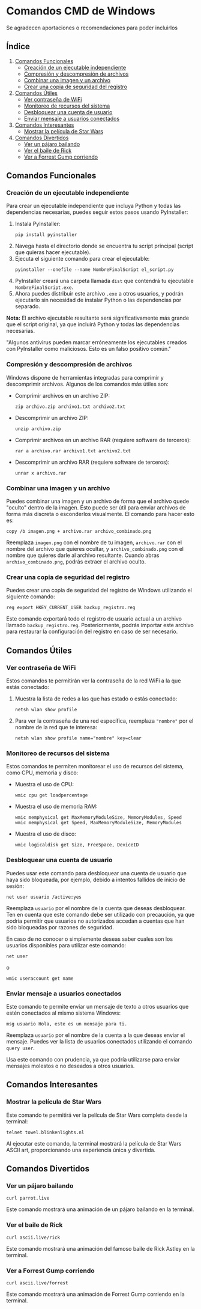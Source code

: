 # Comandos CMD de Windows

Se agradecen aportaciones o recomendaciones para poder incluirlos

## Índice

1. [Comandos Funcionales](#comandos-funcionales)
   - [Creación de un ejecutable independiente](#creación-de-un-ejecutable-independiente)
   - [Compresión y descompresión de archivos](#compresión-y-descompresión-de-archivos)
   - [Combinar una imagen y un archivo](#combinar-una-imagen-y-un-archivo)
   - [Crear una copia de seguridad del registro](#crear-una-copia-de-seguridad-del-registro)
2. [Comandos Útiles](#comandos-útiles)
   - [Ver contraseña de WiFi](#ver-contraseña-de-wifi)
   - [Monitoreo de recursos del sistema](#monitoreo-de-recursos-del-sistema)
   - [Desbloquear una cuenta de usuario](#desbloquear-una-cuenta-de-usuario)
   - [Enviar mensaje a usuarios conectados](#enviar-mensaje-a-usuarios-conectados)
3. [Comandos Interesantes](#comandos-interesantes)
   - [Mostrar la película de Star Wars](#mostrar-la-película-de-star-wars)
4. [Comandos Divertidos](#comandos-divertidos)
   - [Ver un pájaro bailando](#ver-un-pájaro-bailando)
   - [Ver el baile de Rick](#ver-el-baile-de-rick)
   - [Ver a Forrest Gump corriendo](#ver-a-forrest-gump-corriendo)

## Comandos Funcionales

### Creación de un ejecutable independiente

Para crear un ejecutable independiente que incluya Python y todas las dependencias necesarias, puedes seguir estos pasos usando PyInstaller:

1. Instala PyInstaller:
   ```
   pip install pyinstaller
   ```
2. Navega hasta el directorio donde se encuentra tu script principal (script que quieras hacer ejecutable).
3. Ejecuta el siguiente comando para crear el ejecutable:
   ```
   pyinstaller --onefile --name NombreFinalScript el_script.py
   ```
4. PyInstaller creará una carpeta llamada `dist` que contendrá tu ejecutable `NombreFinalScript.exe`.
5. Ahora puedes distribuir este archivo `.exe` a otros usuarios, y podrán ejecutarlo sin necesidad de instalar Python o las dependencias por separado.

**Nota:** El archivo ejecutable resultante será significativamente más grande que el script original, ya que incluirá Python y todas las dependencias necesarias.

"Algunos antivirus pueden marcar erróneamente los ejecutables creados con PyInstaller como maliciosos. Esto es un falso positivo común."

### Compresión y descompresión de archivos

Windows dispone de herramientas integradas para comprimir y descomprimir archivos. Algunos de los comandos más útiles son:

- Comprimir archivos en un archivo ZIP:
  ```
  zip archivo.zip archivo1.txt archivo2.txt
  ```
- Descomprimir un archivo ZIP:
  ```
  unzip archivo.zip
  ```
- Comprimir archivos en un archivo RAR (requiere software de terceros):
  ```
  rar a archivo.rar archivo1.txt archivo2.txt
  ```
- Descomprimir un archivo RAR (requiere software de terceros):
  ```
  unrar x archivo.rar
  ```

### Combinar una imagen y un archivo

Puedes combinar una imagen y un archivo de forma que el archivo quede "oculto" dentro de la imagen. Esto puede ser útil para enviar archivos de forma más discreta o esconderlos visualmente. El comando para hacer esto es:

```
copy /b imagen.png + archivo.rar archivo_combinado.png
```

Reemplaza `imagen.png` con el nombre de tu imagen, `archivo.rar` con el nombre del archivo que quieres ocultar, y `archivo_combinado.png` con el nombre que quieres darle al archivo resultante. Cuando abras `archivo_combinado.png`, podrás extraer el archivo oculto.

### Crear una copia de seguridad del registro

Puedes crear una copia de seguridad del registro de Windows utilizando el siguiente comando:

```
reg export HKEY_CURRENT_USER backup_registro.reg
```

Este comando exportará todo el registro de usuario actual a un archivo llamado `backup_registro.reg`. Posteriormente, podrás importar este archivo para restaurar la configuración del registro en caso de ser necesario.

## Comandos Útiles

### Ver contraseña de WiFi

Estos comandos te permitirán ver la contraseña de la red WiFi a la que estás conectado:

1. Muestra la lista de redes a las que has estado o estás conectado:
   ```
   netsh wlan show profile
   ```
2. Para ver la contraseña de una red específica, reemplaza `"nombre"` por el nombre de la red que te interesa:
   ```
   netsh wlan show profile name="nombre" key=clear
   ```

### Monitoreo de recursos del sistema

Estos comandos te permiten monitorear el uso de recursos del sistema, como CPU, memoria y disco:

- Muestra el uso de CPU:
  ```
  wmic cpu get loadpercentage
  ```
- Muestra el uso de memoria RAM:
  ```
  wmic memphysical get MaxMemoryModuleSize, MemoryModules, Speed
  wmic memphysical get Speed, MaxMemoryModuleSize, MemoryModules
  ```
- Muestra el uso de disco:
  ```
  wmic logicaldisk get Size, FreeSpace, DeviceID
  ```

### Desbloquear una cuenta de usuario

Puedes usar este comando para desbloquear una cuenta de usuario que haya sido bloqueada, por ejemplo, debido a intentos fallidos de inicio de sesión:

```
net user usuario /active:yes
```

Reemplaza `usuario` por el nombre de la cuenta que deseas desbloquear. Ten en cuenta que este comando debe ser utilizado con precaución, ya que podría permitir que usuarios no autorizados accedan a cuentas que han sido bloqueadas por razones de seguridad.

En caso de no conocer o simplemente deseas saber cuales son los usuarios disponibles para utilizar este comando:
```
net user
```
o
```
wmic useraccount get name
```

### Enviar mensaje a usuarios conectados

Este comando te permite enviar un mensaje de texto a otros usuarios que estén conectados al mismo sistema Windows:

```
msg usuario Hola, este es un mensaje para ti.
```

Reemplaza `usuario` por el nombre de la cuenta a la que deseas enviar el mensaje. Puedes ver la lista de usuarios conectados utilizando el comando `query user`.

Usa este comando con prudencia, ya que podría utilizarse para enviar mensajes molestos o no deseados a otros usuarios.

## Comandos Interesantes

### Mostrar la película de Star Wars

Este comando te permitirá ver la película de Star Wars completa desde la terminal:

```
telnet towel.blinkenlights.nl
```

Al ejecutar este comando, la terminal mostrará la película de Star Wars ASCII art, proporcionando una experiencia única y divertida.

## Comandos Divertidos

### Ver un pájaro bailando

```
curl parrot.live
```

Este comando mostrará una animación de un pájaro bailando en la terminal.

### Ver el baile de Rick

```
curl ascii.live/rick
```

Este comando mostrará una animación del famoso baile de Rick Astley en la terminal.

### Ver a Forrest Gump corriendo

```
curl ascii.live/forrest
```

Este comando mostrará una animación de Forrest Gump corriendo en la terminal.

